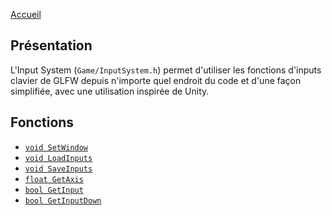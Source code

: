 [Accueil](Home)  

## Présentation

L'Input System (`Game/InputSystem.h`) permet d'utiliser les fonctions d'inputs clavier de GLFW depuis n'importe quel endroit du code et d'une façon simplifiée, avec une utilisation inspirée de Unity. 

## Fonctions

- [`void SetWindow`]()
- [`void LoadInputs`]()
- [`void SaveInputs`]()
- [`float GetAxis`]()
- [`bool GetInput`]()
- [`bool GetInputDown`]()